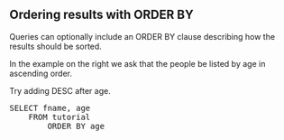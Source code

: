 ## Ordering results with ORDER BY

Queries can optionally include an ORDER BY clause describing how the results should be sorted.

In the example on the right we ask that the people be listed by age in ascending order.

Try adding DESC after age.

<pre id="example">
SELECT fname, age 
    FROM tutorial 
        ORDER BY age
</pre>